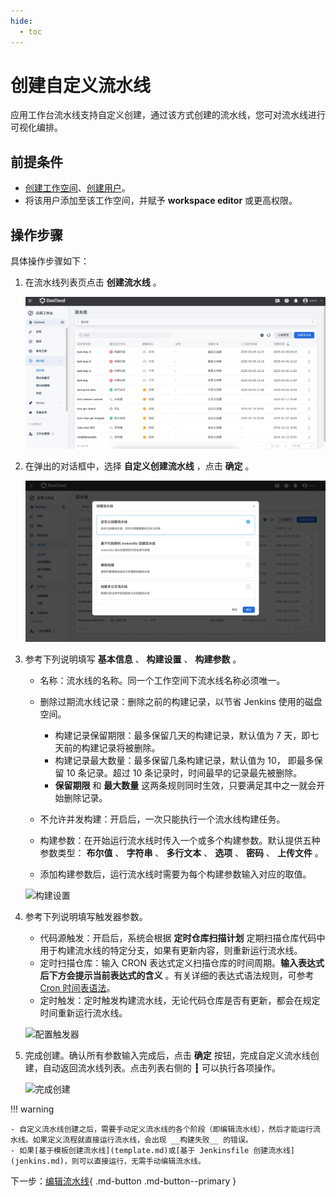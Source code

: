 ```yaml
---
hide:
  - toc
---
```


# 创建自定义流水线

应用工作台流水线支持自定义创建，通过该方式创建的流水线，您可对流水线进行可视化编排。

## 前提条件

- [创建工作空间](../../../../ghippo/user-guide/workspace/workspace.md)、[创建用户](../../../../ghippo/user-guide/access-control/user.md)。
- 将该用户添加至该工作空间，并赋予 __workspace editor__ 或更高权限。

## 操作步骤

具体操作步骤如下：

1. 在流水线列表页点击 __创建流水线__ 。

    ![创建流水线](../../../images/pipe-cust01.png)

2. 在弹出的对话框中，选择 __自定义创建流水线__ ，点击 __确定__ 。

    ![自定义创建流水线](../../../images/pipe-cust02.jpg)

3. 参考下列说明填写 __基本信息__ 、 __构建设置__ 、 __构建参数__ 。

    - 名称：流水线的名称。同一个工作空间下流水线名称必须唯一。
    - 删除过期流水线记录：删除之前的构建记录，以节省 Jenkins 使用的磁盘空间。

        - 构建记录保留期限：最多保留几天的构建记录，默认值为 7 天，即七天前的构建记录将被删除。
        - 构建记录最大数量：最多保留几条构建记录，默认值为 10， 即最多保留 10 条记录。超过 10 条记录时，时间最早的记录最先被删除。
        - __保留期限__ 和 __最大数量__ 这两条规则同时生效，只要满足其中之一就会开始删除记录。

    - 不允许并发构建：开启后，一次只能执行一个流水线构建任务。
    - 构建参数：在开始运行流水线时传入一个或多个构建参数。默认提供五种参数类型： __布尔值__ 、 __字符串__ 、 __多行文本__ 、 __选项__ 、 __密码__ 、 __上传文件__ 。
    - 添加构建参数后，运行流水线时需要为每个构建参数输入对应的取值。

    ![构建设置](https://docs.daocloud.io/daocloud-docs-images/docs/amamba/images/custom02.png)

4. 参考下列说明填写触发器参数。

    - 代码源触发：开启后，系统会根据 __定时仓库扫描计划__ 定期扫描仓库代码中用于构建流水线的特定分支，如果有更新内容，则重新运行流水线。
    - 定时扫描仓库：输入 CRON 表达式定义扫描仓库的时间周期。__输入表达式后下方会提示当前表达式的含义__ 。有关详细的表达式语法规则，可参考 [Cron 时间表语法](https://kubernetes.io/zh-cn/docs/concepts/workloads/controllers/cron-jobs/#cron-schedule-syntax)。
    - 定时触发：定时触发构建流水线，无论代码仓库是否有更新，都会在规定时间重新运行流水线。

    ![配置触发器](https://docs.daocloud.io/daocloud-docs-images/docs/amamba/images/custom03.png)

5. 完成创建。确认所有参数输入完成后，点击 __确定__ 按钮，完成自定义流水线创建，自动返回流水线列表。点击列表右侧的 __┇__ 可以执行各项操作。

    ![完成创建](https://docs.daocloud.io/daocloud-docs-images/docs/amamba/images/pipeline05.png)

!!! warning

    - 自定义流水线创建之后，需要手动定义流水线的各个阶段（即编辑流水线），然后才能运行流水线。如果定义流程就直接运行流水线，会出现 __构建失败__ 的错误。
    - 如果[基于模板创建流水线](template.md)或[基于 Jenkinsfile 创建流水线](jenkins.md)，则可以直接运行，无需手动编辑流水线。

下一步：[编辑流水线](../edit.md){ .md-button .md-button--primary }
